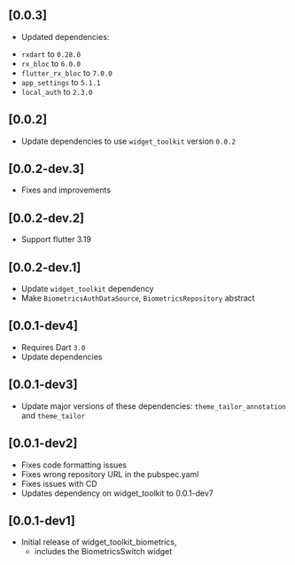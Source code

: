 ## [0.0.3]
- Updated dependencies:
* `rxdart` to `0.28.0`
* `rx_bloc` to `6.0.0`
* `flutter_rx_bloc` to `7.0.0`
* `app_settings` to `5.1.1`
* `local_auth` to `2.3.0`

## [0.0.2]
- Update dependencies to use `widget_toolkit` version `0.0.2`

## [0.0.2-dev.3]
- Fixes and improvements

## [0.0.2-dev.2]
- Support flutter 3.19

## [0.0.2-dev.1]
- Update `widget_toolkit` dependency
- Make `BiometricsAuthDataSource`, `BiometricsRepository` abstract

## [0.0.1-dev4]
- Requires Dart `3.0`
- Update dependencies

## [0.0.1-dev3]
- Update major versions of these dependencies: `theme_tailor_annotation` and `theme_tailor`

## [0.0.1-dev2]
- Fixes code formatting issues
- Fixes wrong repository URL in the pubspec.yaml
- Fixes issues with CD
- Updates dependency on widget_toolkit to 0.0.1-dev7

## [0.0.1-dev1]
- Initial release of widget_toolkit_biometrics,
  - includes the BiometricsSwitch widget
